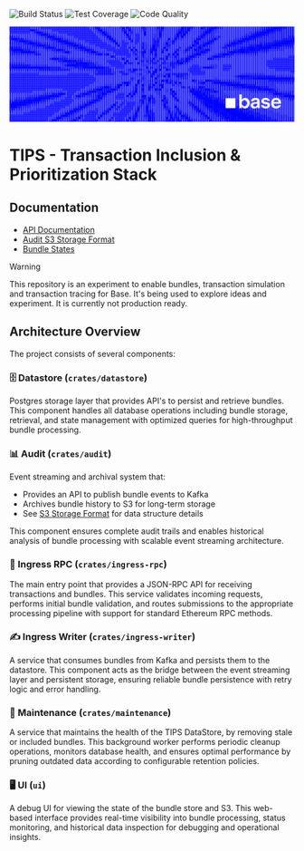 ![Build Status](https://img.shields.io/github/actions/workflow/status/base/tips/ci.yml?branch=master)
![Test Coverage](https://img.shields.io/codecov/c/github/base/tips)
![Code Quality](https://img.shields.io/github/checks-status/base/tips/master)

![Base](./docs/logo.png)

# TIPS - Transaction Inclusion & Prioritization Stack

## Documentation

- [API Documentation](docs/API.md)
- [Audit S3 Storage Format](docs/AUDIT_S3_FORMAT.md)
- [Bundle States](docs/BUNDLE_STATES.md)

> [!WARNING]
> This repository is an experiment to enable bundles, transaction simulation and transaction tracing for Base. 
> It's being used to explore ideas and experiment. It is currently not production ready.

## Architecture Overview

The project consists of several components:

### 🗄️ Datastore (`crates/datastore`)

Postgres storage layer that provides API's to persist and retrieve bundles. This component handles all database operations including bundle storage, retrieval, and state management with optimized queries for high-throughput bundle processing.

### 📊 Audit (`crates/audit`)

Event streaming and archival system that:

- Provides an API to publish bundle events to Kafka
- Archives bundle history to S3 for long-term storage
- See [S3 Storage Format](docs/AUDIT_S3_FORMAT.md) for data structure details

This component ensures complete audit trails and enables historical analysis of bundle processing with scalable event streaming architecture.

### 🔌 Ingress RPC (`crates/ingress-rpc`)

The main entry point that provides a JSON-RPC API for receiving transactions and bundles. This service validates incoming requests, performs initial bundle validation, and routes submissions to the appropriate processing pipeline with support for standard Ethereum RPC methods.

### ✍️ Ingress Writer (`crates/ingress-writer`)

A service that consumes bundles from Kafka and persists them to the datastore. This component acts as the bridge between the event streaming layer and persistent storage, ensuring reliable bundle persistence with retry logic and error handling.

### 🔨 Maintenance (`crates/maintenance`)

A service that maintains the health of the TIPS DataStore, by removing stale or included bundles. This background worker performs periodic cleanup operations, monitors database health, and ensures optimal performance by pruning outdated data according to configurable retention policies.

### 🖥️ UI (`ui`)

A debug UI for viewing the state of the bundle store and S3. This web-based interface provides real-time visibility into bundle processing, status monitoring, and historical data inspection for debugging and operational insights.
